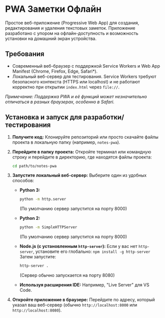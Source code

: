 # PWA Заметки Офлайн

Простое веб-приложение (Progressive Web App) для создания, редактирования и удаления текстовых заметок. Приложение разработано с упором на офлайн-доступность и возможность установки на домашний экран устройства.

## Требования

*   Современный веб-браузер с поддержкой Service Workers и Web App Manifest (Chrome, Firefox, Edge, Safari*).
*   Локальный веб-сервер для тестирования. Service Workers требуют безопасного контекста (HTTPS или localhost) и не работают корректно при открытии `index.html` через `file://`.

*Примечание: Поддержка PWA и её функций может незначительно отличаться в разных браузерах, особенно в Safari.*

## Установка и запуск для разработки/тестирования

1.  **Получите код:** Клонируйте репозиторий или просто скачайте файлы проекта в локальную папку (например, `notes-pwa`).

2.  **Перейдите в папку проекта:** Откройте терминал или командную строку и перейдите в директорию, где находятся файлы проекта:
    ```bash
    cd path/to/notes-pwa
    ```

3.  **Запустите локальный веб-сервер:** Выберите один из удобных способов:

    *   **Python 3:**
        ```bash
        python -m http.server
        ```
        (По умолчанию сервер запустится на порту 8000)

    *   **Python 2:**
        ```bash
        python -m SimpleHTTPServer
        ```
        (По умолчанию сервер запустится на порту 8000)

    *   **Node.js (с установленным `http-server`):**
        Если у вас нет `http-server`, установите его глобально: `npm install -g http-server`
        Затем запустите:
        ```bash
        http-server .
        ```
        (Сервер обычно запускается на порту 8080)

    *   **Используя расширения IDE:** Например, "Live Server" для VS Code.

4.  **Откройте приложение в браузере:** Перейдите по адресу, который указал ваш веб-сервер (обычно `http://localhost:8000` или `http://localhost:8080`).
